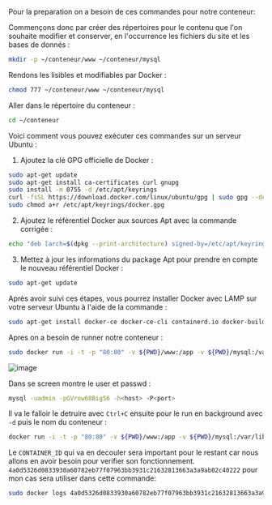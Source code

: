 Pour la preparation on a besoin de ces commandes pour notre conteneur:

Commençons donc par créer des répertoires pour le contenu que l'on souhaite modifier et conserver, en l'occurrence les fichiers du site et les bases de donnés :
```bash
mkdir -p ~/conteneur/www ~/conteneur/mysql
```
Rendons les lisibles et modifiables par Docker :

```bash
chmod 777 ~/conteneur/www ~/conteneur/mysql
```

Aller dans le répertoire du conteneur :

```bash
cd ~/conteneur
```

Voici comment vous pouvez exécuter ces commandes sur un serveur Ubuntu :

1. Ajoutez la clé GPG officielle de Docker :

```bash
sudo apt-get update
sudo apt-get install ca-certificates curl gnupg
sudo install -m 0755 -d /etc/apt/keyrings
curl -fsSL https://download.docker.com/linux/ubuntu/gpg | sudo gpg --dearmor -o /etc/apt/keyrings/docker.gpg
sudo chmod a+r /etc/apt/keyrings/docker.gpg
```

2. Ajoutez le référentiel Docker aux sources Apt avec la commande corrigée :

```bash
echo "deb [arch=$(dpkg --print-architecture) signed-by=/etc/apt/keyrings/docker.gpg] https://download.docker.com/linux/ubuntu $(lsb_release -cs) stable" | sudo tee /etc/apt/sources.list.d/docker.list > /dev/null
```

3. Mettez à jour les informations du package Apt pour prendre en compte le nouveau référentiel Docker :

```bash
sudo apt-get update
```

Après avoir suivi ces étapes, vous pourrez installer Docker avec LAMP sur votre serveur Ubuntu à l'aide de la commande :
```bash
sudo apt-get install docker-ce docker-ce-cli containerd.io docker-buildx-plugin docker-compose-plugin
```
Apres on a besoin de runner notre conteneur :
```bash
sudo docker run -i -t -p "80:80" -v ${PWD}/www:/app -v ${PWD}/mysql:/var/lib/mysql mattrayner/lamp:latest
```
![image](https://github.com/Semoyy/Documentation_Semoyy/assets/89610220/99db2f5d-f5aa-4832-9c8e-a60bb23eb058)

Dans se screen montre le user et passwd : 

```bash
mysql -uadmin -pGVrow68Big56 -h<host> -P<port>
```

Il va le falloir le detruire avec `Ctrl+C` ensuite pour le run en background avec `-d` puis le nom du conteneur :
```bash
docker run -i -t -p "80:80" -v ${PWD}/www:/app -v ${PWD}/mysql:/var/lib/mysql -d mattrayner/lamp:latest
```
Le `CONTAINER_ID` qui va en decouler sera important pour le restant car nous allons en avoir besoin pour verifier son fonctionnement.
`4a0d5326d0833930a60782eb77f07963bb3931c21632813663a3a9ab02c40222` pour mon cas sera utiliser dans cette commande: 
```bash
sudo docker logs 4a0d5326d0833930a60782eb77f07963bb3931c21632813663a3a9ab02c40222
```



